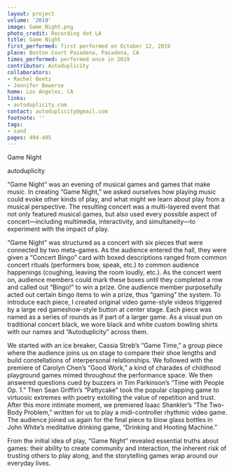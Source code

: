 ```yaml
---
layout: project
volume: '2019'
image: Game_Night.png
photo_credit: Recording dot LA
title: Game Night
first_performed: first performed on October 12, 2019
place: Boston Court Pasadena, Pasadena, CA
times_performed: performed once in 2019
contributor: Autoduplicity
collaborators:
- Rachel Beetz
- Jennifer Bewerse
home: Los Angeles, CA
links:
- autoduplicity.com
contact: autoduplicity@gmail.com
footnote: ''
tags:
- sand
pages: 494-495
---
```


Game Night

autoduplicity

“Game Night” was an evening of musical games and games that make music. In creating “Game Night,” we asked ourselves how playing music could evoke other kinds of play, and what might we learn about play from a musical perspective. The resulting concert was a multi-layered event that not only featured musical games, but also used every possible aspect of concert—including multimedia, interactivity, and simultaneity—to experiment with the impact of play.

“Game Night” was structured as a concert with six pieces that were connected by two meta-games. As the audience entered the hall, they were given a “Concert Bingo” card with boxed descriptions ranged from common concert rituals (performers bow, speak, etc.) to common audience happenings (coughing, leaving the room loudly, etc.). As the concert went on, audience members could mark these boxes until they completed a row and called out “Bingo!” to win a prize. One audience member purposefully acted out certain bingo items to win a prize, thus “gaming” the system. To introduce each piece, I created original video game-style videos triggered by a large red gameshow-style button at center stage. Each piece was named as a series of rounds as if part of a larger game. As a visual pun on traditional concert black, we wore black and white custom bowling shirts with our names and “Autoduplicity” across them.

We started with an ice breaker, Cassia Streb’s “Game Time,” a group piece where the audience joins us on stage to compare their shoe lengths and build constellations of interpersonal relationships. We followed with the premiere of Carolyn Chen’s “Good Work,” a kind of charades of childhood playground games mimed throughout the performance space. We then answered questions cued by buzzers in Tim Parkinson’s “Time with People Op. 1.” Then Sean Griffin’s “Pattycake” took the popular clapping game to virtuosic extremes with poetry extolling the value of repetition and trust. After this more intimate moment, we premiered Isaac Shankler’s “The Two-Body Problem,” written for us to play a midi-controller rhythmic video game. The audience joined us again for the final piece to blow glass bottles in John White’s meditative drinking game, “Drinking and Hooting Machine.”

From the initial idea of play, “Game Night” revealed essential truths about games: their ability to create community and interaction, the inherent risk of trusting others to play along, and the storytelling games wrap around our everyday lives.
